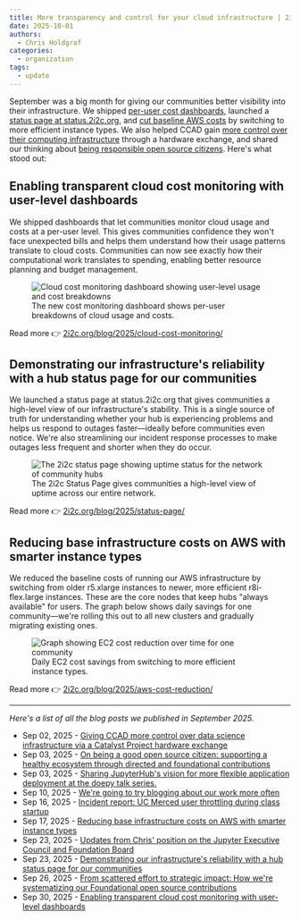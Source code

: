 ```yaml
---
title: More transparency and control for your cloud infrastructure | 2i2c September 2025 Community Update
date: 2025-10-01
authors:
  - Chris Holdgraf
categories:
  - organization
tags:
  - update
---
```


September was a big month for giving our communities better visibility into their infrastructure. We shipped [per-user cost dashboards](https://2i2c.org/blog/2025/cloud-cost-monitoring/), launched a [status page at status.2i2c.org](https://2i2c.org/blog/2025/status-page/), and [cut baseline AWS costs](https://2i2c.org/blog/2025/aws-cost-reduction/) by switching to more efficient instance types. We also helped CCAD gain [more control over their computing infrastructure](https://2i2c.org/blog/2025/catalyst-hardware-exchange/) through a hardware exchange, and shared our thinking about [being responsible open source citizens](https://2i2c.org/blog/2025/good-citizen/). Here's what stood out:

## Enabling transparent cloud cost monitoring with user-level dashboards

We shipped dashboards that let communities monitor cloud usage and costs at a per-user level. This gives communities confidence they won't face unexpected bills and helps them understand how their usage patterns translate to cloud costs. Communities can now see exactly how their computational work translates to spending, enabling better resource planning and budget management.

<figure>
<img src="https://2i2c.org/blog/2025/cloud-cost-monitoring/featured.png" alt="Cloud cost monitoring dashboard showing user-level usage and cost breakdowns">
  <figcaption>The new cost monitoring dashboard shows per-user breakdowns of cloud usage and costs.</figcaption>
</figure>

Read more 👉 [2i2c.org/blog/2025/cloud-cost-monitoring/](https://2i2c.org/blog/2025/cloud-cost-monitoring/)

## Demonstrating our infrastructure's reliability with a hub status page for our communities

We launched a status page at status.2i2c.org that gives communities a high-level view of our infrastructure's stability. This is a single source of truth for understanding whether your hub is experiencing problems and helps us respond to outages faster—ideally before communities even notice. We're also streamlining our incident response processes to make outages less frequent and shorter when they do occur.

<figure>
<img src="https://2i2c.org/blog/2025/status-page/featured.png" alt="The 2i2c status page showing uptime status for the network of community hubs">
  <figcaption>The 2i2c Status Page gives communities a high-level view of uptime across our entire network.</figcaption>
</figure>

Read more 👉 [2i2c.org/blog/2025/status-page/](https://2i2c.org/blog/2025/status-page/)

## Reducing base infrastructure costs on AWS with smarter instance types

We reduced the baseline costs of running our AWS infrastructure by switching from older r5.xlarge instances to newer, more efficient r8i-flex.large instances. These are the core nodes that keep hubs "always available" for users. The graph below shows daily savings for one community—we're rolling this out to all new clusters and gradually migrating existing ones.

<figure>
<img src="https://2i2c.org/blog/2025/aws-cost-reduction/featured.png" alt="Graph showing EC2 cost reduction over time for one community">
  <figcaption>Daily EC2 cost savings from switching to more efficient instance types.</figcaption>
</figure>

Read more 👉 [2i2c.org/blog/2025/aws-cost-reduction/](https://2i2c.org/blog/2025/aws-cost-reduction/)

---

_Here's a list of all the blog posts we published in September 2025._

- Sep 02, 2025 - [Giving CCAD more control over data science infrastructure via a Catalyst Project hardware exchange](https://2i2c.org/blog/2025/catalyst-hardware-exchange/)
- Sep 03, 2025 - [On being a good open source citizen: supporting a healthy ecosystem through directed and foundational contributions](https://2i2c.org/blog/2025/good-citizen/)
- Sep 03, 2025 - [Sharing JupyterHub's vision for more flexible application deployment at the doepy talk series.](https://2i2c.org/blog/2025/doepy-yuvi/)
- Sep 10, 2025 - [We're going to try blogging about our work more often](https://2i2c.org/blog/2025/communications-strategy/)
- Sep 16, 2025 - [Incident report: UC Merced user throttling during class startup](https://2i2c.org/blog/2025/incident-ucmerced-user-throttling/)
- Sep 17, 2025 - [Reducing base infrastructure costs on AWS with smarter instance types](https://2i2c.org/blog/2025/aws-cost-reduction/)
- Sep 23, 2025 - [Updates from Chris' position on the Jupyter Executive Council and Foundation Board](https://2i2c.org/blog/2025/executive-council-updates/)
- Sep 23, 2025 - [Demonstrating our infrastructure's reliability with a hub status page for our communities](https://2i2c.org/blog/2025/status-page/)
- Sep 26, 2025 - [From scattered effort to strategic impact: How we're systematizing our Foundational open source contributions](https://2i2c.org/blog/2025/foundational-contributions/)
- Sep 30, 2025 - [Enabling transparent cloud cost monitoring with user-level dashboards](https://2i2c.org/blog/2025/cloud-cost-monitoring/)
